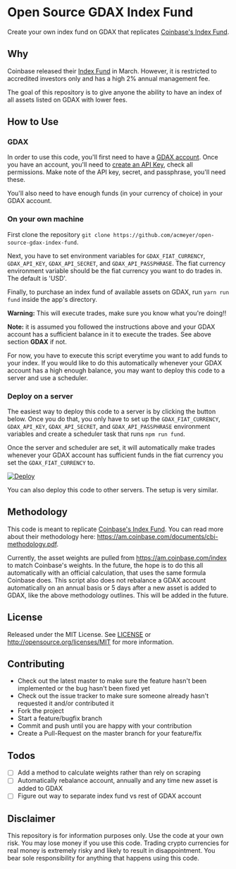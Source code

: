 # Open Source GDAX Index Fund
Create your own index fund on GDAX that replicates [Coinbase's Index Fund](https://am.coinbase.com).

## Why
Coinbase released their [Index Fund](https://am.coinbase.com) in March. However, it is restricted to accredited investors only and has a high 2% annual management fee.

The goal of this repository is to give anyone the ability to have an index of all assets listed on GDAX with lower fees.

## How to Use
### GDAX
In order to use this code, you'll first need to have a [GDAX account](https://gdax.com). Once you have an account, you'll need to [create an API Key](https://www.gdax.com/settings/api), check all permissions. Make note of the API key, secret, and passphrase, you'll need these.

You'll also need to have enough funds (in your currency of choice) in your GDAX account.

### On your own machine
First clone the repository `git clone https://github.com/acmeyer/open-source-gdax-index-fund`. 

Next, you have to set environment variables for `GDAX_FIAT_CURRENCY`, `GDAX_API_KEY`, `GDAX_API_SECRET`, and `GDAX_API_PASSPHRASE`. The fiat currency environment variable should be the fiat currency you want to do trades in. The default is 'USD'.

Finally, to purchase an index fund of available assets on GDAX, run `yarn run fund` inside the app's directory. 

**Warning:** This will execute trades, make sure you know what you're doing!!

**Note:** it is assumed you followed the instructions above and your GDAX account has a sufficient balance in it to execute the trades. See above section **GDAX** if not.

For now, you have to execute this script everytime you want to add funds to your index. If you would like to do this automatically whenever your GDAX account has a high enough balance, you may want to deploy this code to a server and use a scheduler.

### Deploy on a server
The easiest way to deploy this code to a server is by clicking the button below. Once you do that, you only have to set up the `GDAX_FIAT_CURRENCY`, `GDAX_API_KEY`, `GDAX_API_SECRET`, and `GDAX_API_PASSPHRASE` environment variables and create a scheduler task that runs `npm run fund`.

Once the server and scheduler are set, it will automatically make trades whenever your GDAX account has sufficient funds in the fiat currency you set the `GDAX_FIAT_CURRENCY` to.

<a href="https://heroku.com/deploy" target="_blank">
  <img src="https://www.herokucdn.com/deploy/button.svg" alt="Deploy">
</a>

You can also deploy this code to other servers. The setup is very similar.

## Methodology
This code is meant to replicate [Coinbase's Index Fund](https://am.coinbase.com). You can read more about their methodology here: https://am.coinbase.com/documents/cbi-methodology.pdf.

Currently, the asset weights are pulled from https://am.coinbase.com/index to match Coinbase's weights. In the future, the hope is to do this all automatically with an official calculation, that uses the same formula Coinbase does. This script also does not rebalance a GDAX account automatically on an annual basis or 5 days after a new asset is added to GDAX, like the above methodology outlines. This will be added in the future.

## License
Released under the MIT License. See [LICENSE](LICENSE) or http://opensource.org/licenses/MIT for more information.

## Contributing
* Check out the latest master to make sure the feature hasn't been implemented or the bug hasn't been fixed yet
* Check out the issue tracker to make sure someone already hasn't requested it and/or contributed it
* Fork the project
* Start a feature/bugfix branch
* Commit and push until you are happy with your contribution
* Create a Pull-Request on the master branch for your feature/fix

## Todos
- [ ] Add a method to calculate weights rather than rely on scraping
- [ ] Automatically rebalance account, annually and any time new asset is added to GDAX
- [ ] Figure out way to separate index fund vs rest of GDAX account

## Disclaimer
This repository is for information purposes only. Use the code at your own risk. You may lose money if you use this code. Trading crypto currencies for real money is extremely risky and likely to result in disappointment. You bear sole responsibility for anything that happens using this code.
